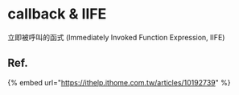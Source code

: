 # callback & IIFE

立即被呼叫的函式 \(Immediately Invoked Function Expression, IIFE\)

## Ref.

{% embed url="https://ithelp.ithome.com.tw/articles/10192739" %}



